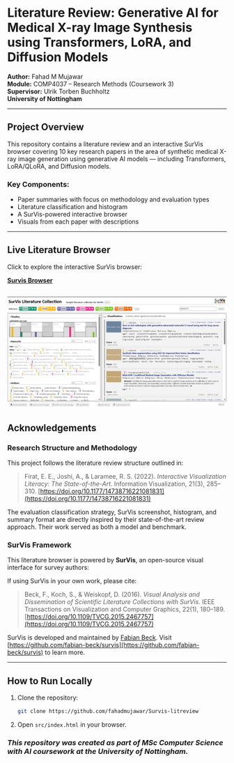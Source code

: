 # Literature Review: Generative AI for Medical X-ray Image Synthesis using Transformers, LoRA, and Diffusion Models

**Author:** Fahad M Mujawar  
**Module:** COMP4037 – Research Methods (Coursework 3)  
**Supervisor:** Ulrik Torben Buchholtz  
**University of Nottingham**

---

## Project Overview

This repository contains a literature review and an interactive SurVis browser covering 10 key research papers in the area of synthetic medical X-ray image generation using generative AI models — including Transformers, LoRA/QLoRA, and Diffusion models.

### Key Components:
- Paper summaries with focus on methodology and evaluation types
- Literature classification and histogram
- A SurVis-powered interactive browser
- Visuals from each paper with descriptions

---

## Live Literature Browser

Click to explore the interactive SurVis browser:

**[Survis Browser](https://fahadmujawar.github.io/Survis-litreview/src/index.html)**

![Screenshot](/doc/survis.png)
---

## Acknowledgements

### Research Structure and Methodology

This project follows the literature review structure outlined in:

> Firat, E. E., Joshi, A., & Laramee, R. S. (2022). *Interactive Visualization Literacy: The State-of-the-Art*. Information Visualization, 21(3), 285–310. [https://doi.org/10.1177/14738716221081831](https://doi.org/10.1177/14738716221081831)

The evaluation classification strategy, SurVis screenshot, histogram, and summary format are directly inspired by their state-of-the-art review approach. Their work served as both a model and benchmark.

### SurVis Framework

This literature browser is powered by **SurVis**, an open-source visual interface for survey authors:

If using SurVis in your own work, please cite:
> Beck, F., Koch, S., & Weiskopf, D. (2016). *Visual Analysis and Dissemination of Scientific Literature Collections with SurVis*. IEEE Transactions on Visualization and Computer Graphics, 22(1), 180–189. [https://doi.org/10.1109/TVCG.2015.2467757](https://doi.org/10.1109/TVCG.2015.2467757)

SurVis is developed and maintained by [Fabian Beck](https://research.fbeck.com). Visit [https://github.com/fabian-beck/survis](https://github.com/fabian-beck/survis) to learn more.

---

## How to Run Locally

1. Clone the repository:
   ```bash
   git clone https://github.com/fahadmujawar/Survis-litreview
   ```
2. Open `src/index.html` in your browser.   


###  _This repository was created as part of MSc Computer Science with AI coursework at the University of Nottingham._
